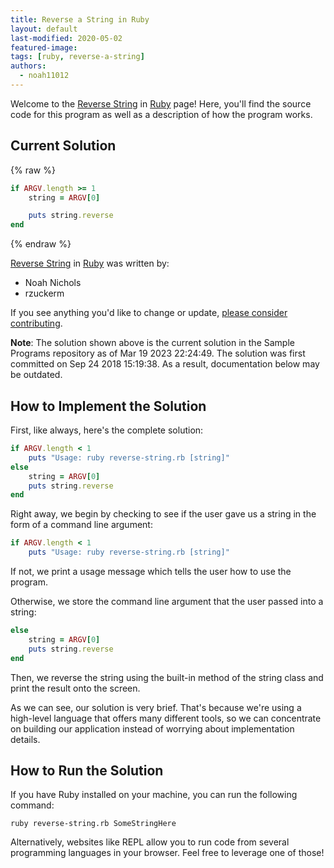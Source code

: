 ```yaml
---
title: Reverse a String in Ruby
layout: default
last-modified: 2020-05-02
featured-image:
tags: [ruby, reverse-a-string]
authors:
  - noah11012
---
```


Welcome to the [Reverse String](https://sampleprograms.io/projects/reverse-string) in [Ruby](https://sampleprograms.io/languages/ruby) page! Here, you'll find the source code for this program as well as a description of how the program works.

## Current Solution

{% raw %}

```ruby
if ARGV.length >= 1
    string = ARGV[0]

    puts string.reverse
end
```

{% endraw %}

[Reverse String](https://sampleprograms.io/projects/reverse-string) in [Ruby](https://sampleprograms.io/languages/ruby) was written by:

- Noah Nichols
- rzuckerm

If you see anything you'd like to change or update, [please consider contributing](https://github.com/TheRenegadeCoder/sample-programs).

**Note**: The solution shown above is the current solution in the Sample Programs repository as of Mar 19 2023 22:24:49. The solution was first committed on Sep 24 2018 15:19:38. As a result, documentation below may be outdated.

## How to Implement the Solution

First, like always, here's the complete solution:

```ruby
if ARGV.length < 1
    puts "Usage: ruby reverse-string.rb [string]"
else
    string = ARGV[0]
    puts string.reverse
end
```

Right away, we begin by checking to see if the user gave us a string in the
form of a command line argument:

```ruby
if ARGV.length < 1
    puts "Usage: ruby reverse-string.rb [string]"
```

If not, we print a usage message which tells the user how to use the program.

Otherwise, we store the command line argument that the user passed into a string:

```ruby
else
    string = ARGV[0]
    puts string.reverse
end
```

Then, we reverse the string using the built-in method of the string class and
print the result onto the screen.

As we can see, our solution is very brief. That's because we're using a
high-level language that offers many different tools, so we can concentrate on
building our application instead of worrying about implementation details.


## How to Run the Solution

If you have Ruby installed on your machine, you can run the following command:

```console
ruby reverse-string.rb SomeStringHere
```

Alternatively, websites like REPL allow you to run code from several programming
languages in your browser. Feel free to leverage one of those!
